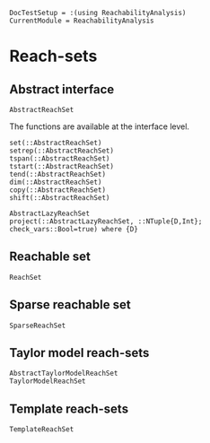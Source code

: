 ```@meta
DocTestSetup = :(using ReachabilityAnalysis)
CurrentModule = ReachabilityAnalysis
```

# Reach-sets

## Abstract interface

```@docs
AbstractReachSet
```

The functions are available at the interface level.

```@docs
set(::AbstractReachSet)
setrep(::AbstractReachSet)
tspan(::AbstractReachSet)
tstart(::AbstractReachSet)
tend(::AbstractReachSet)
dim(::AbstractReachSet)
copy(::AbstractReachSet)
shift(::AbstractReachSet)
```

```@docs
AbstractLazyReachSet
project(::AbstractLazyReachSet, ::NTuple{D,Int}; check_vars::Bool=true) where {D}
```

## Reachable set

```@docs
ReachSet
```

## Sparse reachable set

```@docs
SparseReachSet
```

## Taylor model reach-sets

```@docs
AbstractTaylorModelReachSet
TaylorModelReachSet
```


## Template reach-sets

```@docs
TemplateReachSet
```
